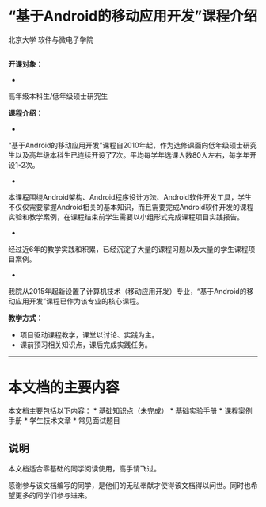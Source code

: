 

# **“基于Android的移动应用开发”课程介绍**



北京大学 软件与微电子学院
## 

**开课对象：**

* 
高年级本科生/低年级硕士研究生

**课程介绍：**
    
* 
“基于Android的移动应用开发”课程自2010年起，作为选修课面向低年级硕士研究生以及高年级本科生已连续开设了7次。平均每学年选课人数80人左右，每学年开设1-2次。

* 
本课程围绕Android架构、Android程序设计方法、Android软件开发工具，学生不仅仅需要掌握Android相关的基本知识，而且需要完成Android软件开发的课程实验和教学案例，在课程结束前学生需要以小组形式完成课程项目实践报告。


* 
经过近6年的教学实践和积累，已经沉淀了大量的课程习题以及大量的学生课程项目案例。


* 
我院从2015年起新设置了计算机技术（移动应用开发）专业，“基于Android的移动应用开发”课程已作为该专业的核心课程。

**教学方式：**
    
* 项目驱动课程教学，课堂以讨论、实践为主。
* 课前预习相关知识点，课后完成实践任务。


---


# 本文档的主要内容

本文档主要包括以下内容：
* 
基础知识点（未完成）
* 
基础实验手册
* 
课程案例手册
* 
学生技术文章
* 
常见面试题目


## **说明**

本文档适合零基础的同学阅读使用，高手请飞过。

感谢参与该文档编写的同学，是他们的无私奉献才使得该文档得以问世。同时也希望更多的同学们参与进来。




